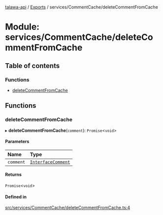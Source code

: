 [talawa-api](../README.md) / [Exports](../modules.md) / services/CommentCache/deleteCommentFromCache

# Module: services/CommentCache/deleteCommentFromCache

## Table of contents

### Functions

- [deleteCommentFromCache](services_CommentCache_deleteCommentFromCache.md#deletecommentfromcache)

## Functions

### deleteCommentFromCache

▸ **deleteCommentFromCache**(`comment`): `Promise`\<`void`\>

#### Parameters

| Name | Type |
| :------ | :------ |
| `comment` | [`InterfaceComment`](../interfaces/models_Comment.InterfaceComment.md) |

#### Returns

`Promise`\<`void`\>

#### Defined in

[src/services/CommentCache/deleteCommentFromCache.ts:4](https://github.com/PalisadoesFoundation/talawa-api/blob/a731ade/src/services/CommentCache/deleteCommentFromCache.ts#L4)
